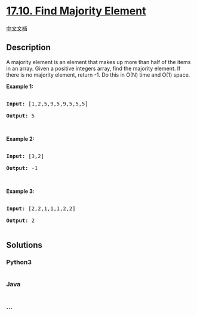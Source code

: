 # [17.10. Find Majority Element](https://leetcode-cn.com/problems/find-majority-element-lcci)

[中文文档](/lcci/17.10.Find%20Majority%20Element/README.md)

## Description
<p>A majority element is an element that makes up more than half of the items in an array. Given a positive integers array, find the majority element. If there is no majority element, return -1. Do this in O(N) time and O(1) space.</p>



<p><strong>Example 1: </strong></p>



<pre>

<strong>Input: </strong>[1,2,5,9,5,9,5,5,5]

<strong>Output: </strong>5</pre>



<p>&nbsp;</p>



<p><strong>Example 2: </strong></p>



<pre>

<strong>Input: </strong>[3,2]

<strong>Output: </strong>-1</pre>



<p>&nbsp;</p>



<p><strong>Example 3: </strong></p>



<pre>

<strong>Input: </strong>[2,2,1,1,1,2,2]

<strong>Output: </strong>2

</pre>




## Solutions


<!-- tabs:start -->

### **Python3**

```python

```

### **Java**

```java

```

### **...**
```

```

<!-- tabs:end -->